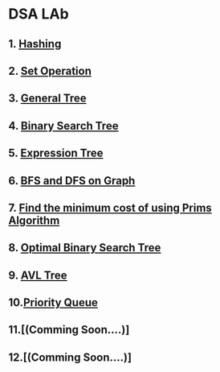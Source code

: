 # DSA LAb
## 1. [Hashing](https://github.com/mokalyogesh113/DSA-LAB/tree/main/1.%20Hashing)
## 2. [Set Operation](https://github.com/mokalyogesh113/DSA-LAB/tree/main/2.%20Set%20Operation)
## 3. [General Tree](https://github.com/mokalyogesh113/DSA-LAB/tree/main/3.%20General%20Tree)
## 4. [Binary Search Tree](https://github.com/mokalyogesh113/DSA-LAB/tree/main/4.%20Binary%20Search%20Tree)
## 5. [Expression Tree](https://github.com/mokalyogesh113/DSA-LAB/tree/main/5.%20Expression%20Tree)
## 6. [BFS and DFS on Graph](https://github.com/mokalyogesh113/DSA-LAB/tree/main/6.%20BFS%20and%20DFS)
## 7. [Find the minimum cost of using Prims Algorithm](https://github.com/mokalyogesh113/DSA-LAB/tree/main/7.Prims%20Algorithm)
## 8. [Optimal Binary Search Tree](https://github.com/mokalyogesh113/DSA-LAB/tree/main/8.%20OBST)
## 9. [AVL Tree](https://github.com/mokalyogesh113/DSA-LAB/tree/main/9.%20AVL%20TREE)
## 10.[Priority Queue](https://github.com/mokalyogesh113/DSA-LAB/tree/main/10.%20Priority%20Queue)
## 11.[(Comming Soon....)]
## 12.[(Comming Soon....)] 
